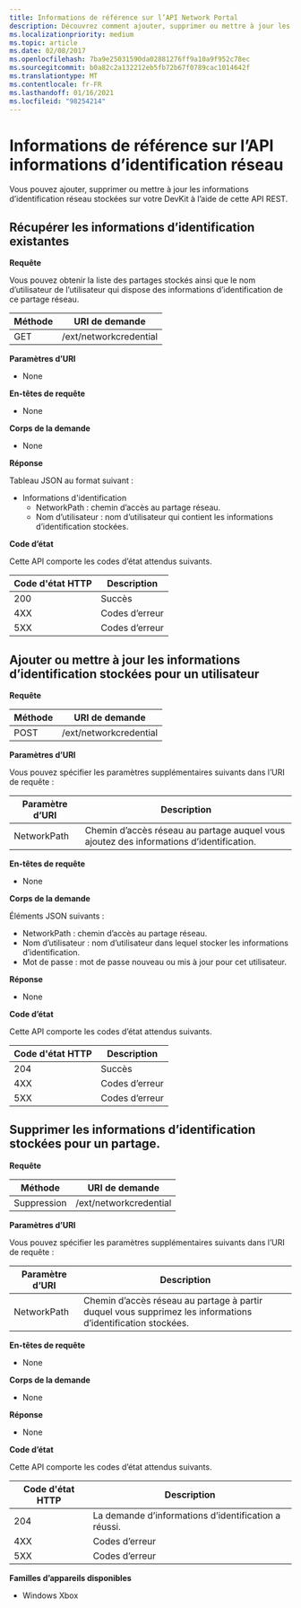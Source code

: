 ```yaml
---
title: Informations de référence sur l’API Network Portal
description: Découvrez comment ajouter, supprimer ou mettre à jour les informations d’identification réseau par programmation.
ms.localizationpriority: medium
ms.topic: article
ms.date: 02/08/2017
ms.openlocfilehash: 7ba9e25031590da02881276ff9a10a9f952c78ec
ms.sourcegitcommit: b0a82c2a132212eb5fb72b67f0789cac1014642f
ms.translationtype: MT
ms.contentlocale: fr-FR
ms.lasthandoff: 01/16/2021
ms.locfileid: "98254214"
---
```

# <a name="network-credentials-api-reference"></a>Informations de référence sur l’API informations d’identification réseau

Vous pouvez ajouter, supprimer ou mettre à jour les informations d’identification réseau stockées sur votre DevKit à l’aide de cette API REST.

## <a name="get-existing-credentials"></a>Récupérer les informations d’identification existantes

**Requête**

Vous pouvez obtenir la liste des partages stockés ainsi que le nom d’utilisateur de l’utilisateur qui dispose des informations d’identification de ce partage réseau.

| Méthode | URI de demande |
|--------|-------------|
| GET | /ext/networkcredential |

**Paramètres d’URI**

- None

**En-têtes de requête**

- None

**Corps de la demande**   

- None

**Réponse**   

Tableau JSON au format suivant :

* Informations d'identification
  * NetworkPath : chemin d’accès au partage réseau.
  * Nom d’utilisateur : nom d’utilisateur qui contient les informations d’identification stockées.

**Code d’état**

Cette API comporte les codes d’état attendus suivants.

| Code d'état HTTP | Description |
|------------------|-------------|
| 200 | Succès |
| 4XX | Codes d’erreur |
| 5XX | Codes d’erreur |

## <a name="add-or-update-stored-credentials-for-a-user"></a>Ajouter ou mettre à jour les informations d’identification stockées pour un utilisateur

**Requête**

| Méthode | URI de demande |
|--------|-------------|
| POST | /ext/networkcredential |

**Paramètres d’URI**

Vous pouvez spécifier les paramètres supplémentaires suivants dans l’URI de requête :

| Paramètre d’URI      | Description     |
| ------------------ |-----------------|
| NetworkPath        | Chemin d’accès réseau au partage auquel vous ajoutez des informations d’identification. |

**En-têtes de requête**

- None

**Corps de la demande**

Éléments JSON suivants :
* NetworkPath : chemin d’accès au partage réseau.
* Nom d’utilisateur : nom d’utilisateur dans lequel stocker les informations d’identification.
* Mot de passe : mot de passe nouveau ou mis à jour pour cet utilisateur.

**Réponse**   

- None  

**Code d’état**

Cette API comporte les codes d’état attendus suivants.

| Code d'état HTTP | Description |
|------------------|-------------|
| 204 | Succès |
| 4XX | Codes d’erreur |
| 5XX | Codes d’erreur |

## <a name="remove-stored-credentials-for-a-share"></a>Supprimer les informations d’identification stockées pour un partage.

**Requête**

| Méthode | URI de demande |
|--------|-------------|
| Suppression | /ext/networkcredential |

**Paramètres d’URI**

Vous pouvez spécifier les paramètres supplémentaires suivants dans l’URI de requête :

| Paramètre d’URI      | Description     |
| ------------------ |-----------------|
| NetworkPath        | Chemin d’accès réseau au partage à partir duquel vous supprimez les informations d’identification stockées. |

**En-têtes de requête**

- None

**Corps de la demande**

- None

**Réponse**

- None

**Code d’état**

Cette API comporte les codes d’état attendus suivants.

| Code d'état HTTP | Description |
|------------------|-------------|
| 204 | La demande d’informations d’identification a réussi. |
| 4XX | Codes d’erreur |
| 5XX | Codes d’erreur |

**Familles d’appareils disponibles**

* Windows Xbox
